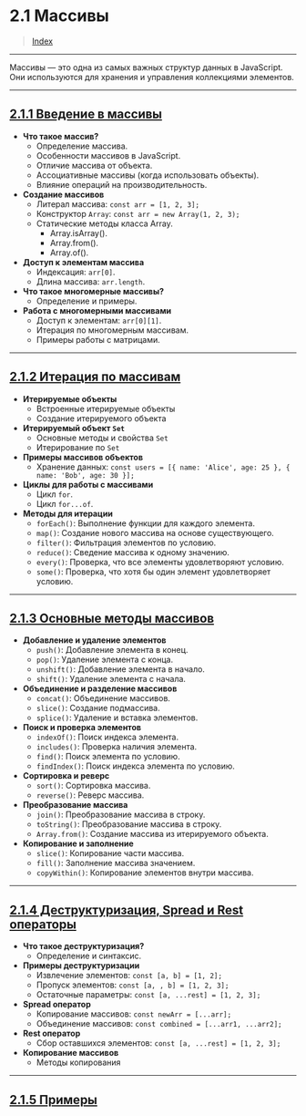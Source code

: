 # **2.1 Массивы**

> [Index](./0%20Index.md)

---

Массивы — это одна из самых важных структур данных в JavaScript. Они используются для хранения и управления коллекциями элементов.

---

## [2.1.1 Введение в массивы](./2.1.1%20Введение%20в%20массивы.md)

-   **Что такое массив?**
    -   Определение массива.
    -   Особенности массивов в JavaScript.
    -   Отличие массива от объекта.
    -   Ассоциативные массивы (когда использовать объекты).
    -   Влияние операций на производительность.
-   **Создание массивов**
    -   Литерал массива: `const arr = [1, 2, 3];`
    -   Конструктор `Array`: `const arr = new Array(1, 2, 3);`
    -   Статические методы класса Array.
        -   Array.isArray().
        -   Array.from().
        -   Array.of().
-   **Доступ к элементам массива**
    -   Индексация: `arr[0]`.
    -   Длина массива: `arr.length`.
-   **Что такое многомерные массивы?**
    -   Определение и примеры.
-   **Работа с многомерными массивами**
    -   Доступ к элементам: `arr[0][1]`.
    -   Итерация по многомерным массивам.
    -   Примеры работы с матрицами.

---

## [2.1.2 Итерация по массивам](./2.1.2%20Итерация%20по%20массивам.md)

-   **Итерируемые объекты**
    -   Встроенные итерируемые объекты
    -   Создание итерируемого объекта
-   **Итерируемый объект `Set`**
    -   Основные методы и свойства `Set`
    -   Итерирование по `Set`
-   **Примеры массивов объектов**
    -   Хранение данных: `const users = [{ name: 'Alice', age: 25 }, { name: 'Bob', age: 30 }];`
-   **Циклы для работы с массивами**
    -   Цикл `for`.
    -   Цикл `for...of`.
-   **Методы для итерации**
    -   `forEach()`: Выполнение функции для каждого элемента.
    -   `map()`: Создание нового массива на основе существующего.
    -   `filter()`: Фильтрация элементов по условию.
    -   `reduce()`: Сведение массива к одному значению.
    -   `every()`: Проверка, что все элементы удовлетворяют условию.
    -   `some()`: Проверка, что хотя бы один элемент удовлетворяет условию.

---

## [2.1.3 Основные методы массивов](./2.1.3%20Основные%20методы%20массивов.md)

-   **Добавление и удаление элементов**
    -   `push()`: Добавление элемента в конец.
    -   `pop()`: Удаление элемента с конца.
    -   `unshift()`: Добавление элемента в начало.
    -   `shift()`: Удаление элемента с начала.
-   **Объединение и разделение массивов**
    -   `concat()`: Объединение массивов.
    -   `slice()`: Создание подмассива.
    -   `splice()`: Удаление и вставка элементов.
-   **Поиск и проверка элементов**
    -   `indexOf()`: Поиск индекса элемента.
    -   `includes()`: Проверка наличия элемента.
    -   `find()`: Поиск элемента по условию.
    -   `findIndex()`: Поиск индекса элемента по условию.
-   **Сортировка и реверс**
    -   `sort()`: Сортировка массива.
    -   `reverse()`: Реверс массива.
-   **Преобразование массива**
    -   `join()`: Преобразование массива в строку.
    -   `toString()`: Преобразование массива в строку.
    -   `Array.from()`: Создание массива из итерируемого объекта.
-   **Копирование и заполнение**
    -   `slice()`: Копирование части массива.
    -   `fill()`: Заполнение массива значением.
    -   `copyWithin()`: Копирование элементов внутри массива.

---

## [2.1.4 Деструктуризация, Spread и Rest операторы](./2.1.4%20Деструктуризация,%20Spread%20и%20Rest%20операторы.md)

-   **Что такое деструктуризация?**
    -   Определение и синтаксис.
-   **Примеры деструктуризации**
    -   Извлечение элементов: `const [a, b] = [1, 2];`
    -   Пропуск элементов: `const [a, , b] = [1, 2, 3];`
    -   Остаточные параметры: `const [a, ...rest] = [1, 2, 3];`
-   **Spread оператор**
    -   Копирование массивов: `const newArr = [...arr];`
    -   Объединение массивов: `const combined = [...arr1, ...arr2];`
-   **Rest оператор**
    -   Сбор оставшихся элементов: `const [a, ...rest] = [1, 2, 3];`
-   **Копирование массивов**
    -   Методы копирования

---

## [2.1.5 Примеры](./2.1.5%20Примеры.md)
